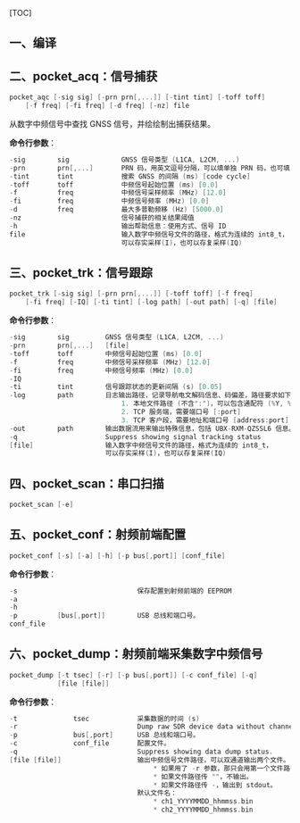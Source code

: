 

[TOC]

## 一、编译







## 二、pocket_acq：信号捕获

```c
pocket_aqc [-sig sig] [-prn prn[,...]] [-tint tint] [-toff toff]
    [-f freq] [-fi freq] [-d freq] [-nz] file
```

从数字中频信号中查找 GNSS 信号，并绘绘制出捕获结果。



**命令行参数**：

```c
-sig 		sig 			GNSS 信号类型 (L1CA, L2CM, ...)
-prn 		prn[,...]		PRN 码，用英文逗号分隔，可以填单独 PRN 码，也可填 PRN 码范围 (1-32)
-tint 		tint			搜索 GNSS 的间隔 (ms) [code cycle]
-toff 		toff			中频信号起始位置 (ms) [0.0]
-f 			freq 			中频信号采样频率 (MHz) [12.0]
-fi 		freq			中频信号频率 (MHz) [0.0]
-d 			freq			最大多普勒频移 (Hz) [5000.0]
-nz							信号捕获的相关结果阈值
-h							输出帮助信息：使用方式、信号 ID
file						输入数字中频信号文件的路径，格式为连续的 int8_t，
    						可以存实采样(I)，也可以存复采样(IQ)
```





## 三、pocket_trk：信号跟踪

```c
pocket_trk [-sig sig] [-prn prn[,...]] [-toff toff] [-f freq]
    [-fi freq] [-IQ] [-ti tint] [-log path] [-out path] [-q] [file]
```



**命令行参数**：

```c
-sig 		sig			GNSS 信号类型 (L1CA, L2CM, ...)
-prn 		prn[,...] 	[file]
-toff 		toff		中频信号起始位置 (ms) [0.0]
-f 			freq		中频信号采样频率 (MHz) [12.0]
-fi 		freq		中频信号频率 (MHz) [0.0]
-IQ						
-ti 		tint		信号跟踪状态的更新间隔 (s) [0.05]
-log 		path		日志输出路径，记录导航电文解码信息、码偏差，路径要求如下：
    						1. 本地文件路径 (不含":")，可以包含通配符 (%Y, %m, %d, %h, %M)
    						2. TCP 服务端，需要端口号 [:port]
    						3. TCP 客户段，需要地址和端口号 [address:port]
-out 		path		输出数据流用来输出特殊信息，包括 UBX-RXM-QZSSL6 信息。
-q						Suppress showing signal tracking status
[file]					输入数字中频信号文件的路径，格式为连续的 int8_t，
    					可以存实采样(I)，也可以存复采样(IQ)
```







## 四、pocket_scan：串口扫描

```c
pocket_scan [-e]
```









## 五、pocket_conf：射频前端配置

```c
pocket_conf [-s] [-a] [-h] [-p bus[,port]] [conf_file]
```





**命令行参数**：

```c
-s								保存配置到射频前端的 EEPROM
-a
-h
-p 			[bus[,port]]		USB 总线和端口号。
conf_file
```





## 六、pocket_dump：射频前端采集数字中频信号

```c
pocket_dump [-t tsec] [-r] [-p bus[,port]] [-c conf_file] [-q]
            [file [file]]
```







**命令行参数**：

```c
-t 				tsec			采集数据的时间 (s)
-r								Dump raw SDR device data without channel separation and quantization.
-p 				bus[,port]		USB 总线和端口号。
-c 				conf_file		配置文件。
-q 								Suppress showing data dump status.
[file [file]]					输出中频信号文件路径，可以双通道输出两个文件。
    								* 如果用了 -r 参数，那只会用第一个文件路径。
    								* 如果文件路径传 ""，不输出。
    								* 如果文件路径传 -，输出到 stdout。
    							默认文件名：
    								* ch1_YYYYMMDD_hhmmss.bin
    								* ch2_YYYYMMDD_hhmmss.bin
```

























